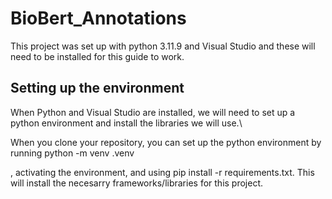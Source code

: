 # BioBert_Annotations

This project was set up with python 3.11.9 and Visual Studio and these will need to be installed for this guide to work.

## Setting up the environment
When Python and Visual Studio are installed, we will need to set up a python environment and install the libraries we will use.\

When you clone your repository, you can set up the python environment by running python -m venv .venv

, activating the environment, and using pip install -r requirements.txt.
This will install the necesarry frameworks/libraries for this project.

